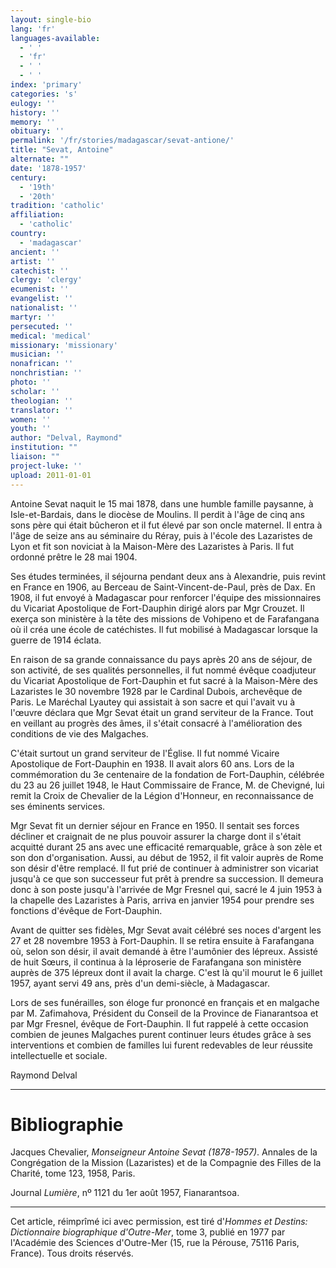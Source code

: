 ```yaml
---
layout: single-bio
lang: 'fr'
languages-available:
  - ' '
  - 'fr'
  - ' '
  - ' '
index: 'primary'
categories: 's'
eulogy: ''
history: ''
memory: ''
obituary: ''
permalink: '/fr/stories/madagascar/sevat-antione/'
title: "Sevat, Antoine"
alternate: ""
date: '1878-1957'
century:
  - '19th'
  - '20th'
tradition: 'catholic'
affiliation:
  - 'catholic'
country:
  - 'madagascar'
ancient: ''
artist: ''
catechist: ''
clergy: 'clergy'
ecumenist: ''
evangelist: ''
nationalist: ''
martyr: ''
persecuted: ''
medical: 'medical'
missionary: 'missionary'
musician: ''
nonafrican: ''
nonchristian: ''
photo: ''
scholar: ''
theologian: ''
translator: ''
women: ''
youth: ''
author: "Delval, Raymond"
institution: ""
liaison: ""
project-luke: ''
upload: 2011-01-01
---
```




Antoine Sevat naquit le 15 mai 1878, dans une humble famille paysanne, à Isle-et-Bardais, dans le diocèse de Moulins. Il perdit à l'âge de cinq ans sons père qui était bûcheron et il fut élevé par son oncle maternel. Il entra à l'âge de seize ans au séminaire du Réray, puis à l'école des Lazaristes de Lyon et fit son noviciat à la Maison-Mère des Lazaristes à Paris. Il fut ordonné prêtre le 28 mai 1904.

Ses études terminées, il séjourna pendant deux ans à Alexandrie, puis revint en France en 1906, au Berceau de Saint-Vincent-de-Paul, près de Dax. En 1908, il fut envoyé à Madagascar pour renforcer l'équipe des missionnaires du Vicariat Apostolique de Fort-Dauphin dirigé alors par Mgr Crouzet. Il exerça son ministère à la tête des missions de Vohipeno et de Farafangana où il créa une école de catéchistes. Il fut mobilisé à Madagascar lorsque la guerre de 1914 éclata.

En raison de sa grande connaissance du pays après 20 ans de séjour, de son activité, de ses qualités personnelles, il fut nommé évêque coadjuteur du Vicariat Apostolique de Fort-Dauphin et fut sacré à la Maison-Mère des Lazaristes le 30 novembre 1928 par le Cardinal Dubois, archevêque de Paris. Le Maréchal Lyautey qui assistait à son sacre et qui l'avait vu à l'œuvre déclara que Mgr Sevat était un grand serviteur de la France. Tout en veillant au progrès des âmes, il s'était consacré à l'amélioration des conditions de vie des Malgaches.

C'était surtout un grand serviteur de l'Église. Il fut nommé Vicaire Apostolique de Fort-Dauphin en 1938. Il avait alors 60 ans. Lors de la commémoration du 3e centenaire de la fondation de Fort-Dauphin, célébrée du 23 au 26 juillet 1948, le Haut Commissaire de France, M. de Chevigné, lui remit la Croix de Chevalier de la Légion d'Honneur, en reconnaissance de ses éminents services.

Mgr Sevat fit un dernier séjour en France en 1950. Il sentait ses forces décliner et craignait de ne plus pouvoir assurer la charge dont il s'était acquitté durant 25 ans avec une efficacité remarquable, grâce à son zèle et son don d'organisation. Aussi, au début de 1952, il fit valoir auprès de Rome son désir d'être remplacé. Il fut prié de continuer à administrer son vicariat jusqu'à ce que son successeur fut prêt à prendre sa succession. Il demeura donc à son poste jusqu'à l'arrivée de Mgr Fresnel qui, sacré le 4 juin 1953 à la chapelle des Lazaristes à Paris, arriva en janvier 1954 pour prendre ses fonctions d'évêque de Fort-Dauphin.

Avant de quitter ses fidèles, Mgr Sevat avait célébré ses noces d'argent les 27 et 28 novembre 1953 à Fort-Dauphin. Il se retira ensuite à Farafangana où, selon son désir, il avait demandé à être l'aumônier des lépreux. Assisté de huit Sœurs, il continua à la léproserie de Farafangana son ministère auprès de 375 lépreux dont il avait la charge. C'est là qu'il mourut le 6 juillet 1957, ayant servi 49 ans, près d'un demi-siècle, à Madagascar.

Lors de ses funérailles, son éloge fur prononcé en français et en malgache par M. Zafimahova, Président du Conseil de la Province de Fianarantsoa et par Mgr Fresnel, évêque de Fort-Dauphin. Il fut rappelé à cette occasion combien de jeunes Malgaches purent continuer leurs études grâce à ses interventions et combien de familles lui furent redevables de leur réussite intellectuelle et sociale.

Raymond Delval

---

# Bibliographie

Jacques Chevalier, *Monseigneur Antoine Sevat (1878-1957)*. Annales de la Congrégation de la Mission (Lazaristes) et de la Compagnie des Filles de la Charité, tome 123, 1958, Paris.

Journal *Lumière*, nº 1121 du 1er août 1957, Fianarantsoa.

---

Cet article, réimprîmé ici avec permission, est tiré d'*Hommes et Destins: Dictionnaire biographique d'Outre-Mer*, tome 3, publié en 1977 par l'Académie des Sciences d'Outre-Mer (15, rue la Pérouse, 75116 Paris, France). Tous droits réservés.
